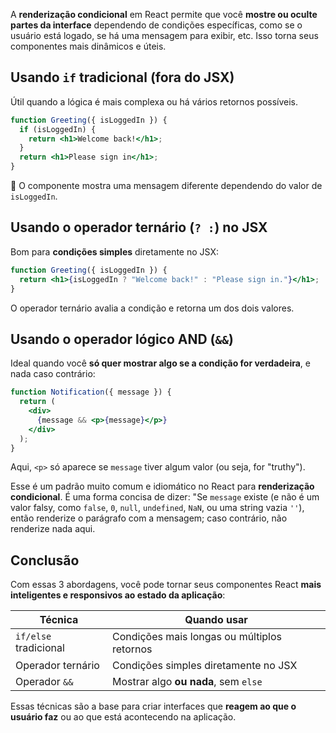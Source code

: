 A **renderização condicional** em React permite que você **mostre ou oculte partes da interface** dependendo de condições específicas, como se o usuário está logado, se há uma mensagem para exibir, etc. Isso torna seus componentes mais dinâmicos e úteis.

## Usando `if` tradicional (fora do JSX)

Útil quando a lógica é mais complexa ou há vários retornos possíveis.

```jsx
function Greeting({ isLoggedIn }) {
  if (isLoggedIn) {
    return <h1>Welcome back!</h1>;
  }
  return <h1>Please sign in</h1>;
}
```

🔎 O componente mostra uma mensagem diferente dependendo do valor de `isLoggedIn`.

## Usando o operador ternário (`? :`) no JSX

Bom para **condições simples** diretamente no JSX:

```jsx
function Greeting({ isLoggedIn }) {
  return <h1>{isLoggedIn ? "Welcome back!" : "Please sign in."}</h1>;
}
```

O operador ternário avalia a condição e retorna um dos dois valores.

## Usando o operador lógico AND (`&&`)

Ideal quando você **só quer mostrar algo se a condição for verdadeira**, e nada caso contrário:

```jsx
function Notification({ message }) {
  return (
    <div>
      {message && <p>{message}</p>}
    </div>
  );
}
```

Aqui, `<p>` só aparece se `message` tiver algum valor (ou seja, for "truthy").

Esse é um padrão muito comum e idiomático no React para **renderização condicional**. É uma forma concisa de dizer: "Se `message` existe (e não é um valor falsy, como `false`, `0`, `null`, `undefined`, `NaN`, ou uma string vazia `''`), então renderize o parágrafo com a mensagem; caso contrário, não renderize nada aqui.

## Conclusão

Com essas 3 abordagens, você pode tornar seus componentes React **mais inteligentes e responsivos ao estado da aplicação**:

|Técnica|Quando usar|
|---|---|
|`if/else` tradicional|Condições mais longas ou múltiplos retornos|
|Operador ternário|Condições simples diretamente no JSX|
|Operador `&&`|Mostrar algo **ou nada**, sem `else`|

Essas técnicas são a base para criar interfaces que **reagem ao que o usuário faz** ou ao que está acontecendo na aplicação.